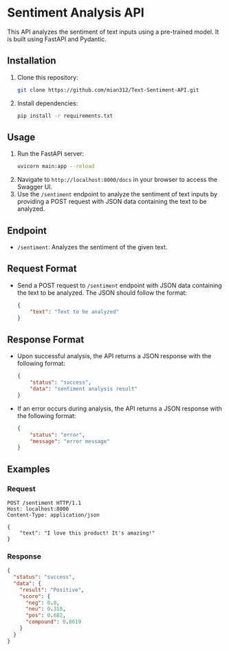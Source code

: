 # Sentiment Analysis API

This API analyzes the sentiment of text inputs using a pre-trained model. It is built using FastAPI and Pydantic.

## Installation

1. Clone this repository:
    ```bash
    git clone https://github.com/mian312/Text-Sentiment-API.git
    ```
2. Install dependencies:
    ```bash
    pip install -r requirements.txt
    ```

## Usage

1. Run the FastAPI server:
    ```bash
    uvicorn main:app --reload
    ```
2. Navigate to `http://localhost:8000/docs` in your browser to access the Swagger UI.
3. Use the `/sentiment` endpoint to analyze the sentiment of text inputs by providing a POST request with JSON data containing the text to be analyzed.

## Endpoint

- `/sentiment`: Analyzes the sentiment of the given text.

## Request Format

- Send a POST request to `/sentiment` endpoint with JSON data containing the text to be analyzed. The JSON should follow the format:
    ```json
    {
        "text": "Text to be analyzed"
    }
    ```

## Response Format

- Upon successful analysis, the API returns a JSON response with the following format:
    ```json
    {
        "status": "success",
        "data": "sentiment analysis result"
    }
    ```

- If an error occurs during analysis, the API returns a JSON response with the following format:
    ```json
    {
        "status": "error",
        "message": "error message"
    }
    ```

## Examples

### Request

```http
POST /sentiment HTTP/1.1
Host: localhost:8000
Content-Type: application/json

{
    "text": "I love this product! It's amazing!"
}

```
### Response

```json
{
  "status": "success",
  "data": {
    "result": "Positive",
    "score": {
      "neg": 0.0,
      "neu": 0.318,
      "pos": 0.682,
      "compound": 0.8619
    }
  }
}
```